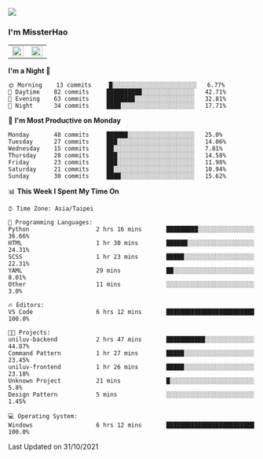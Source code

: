 ![](https://komarev.com/ghpvc/?username=MissterHao&color=ff69b4)

### I'm MissterHao


<!-- Readme stats -->
<!-- https://github.com/anuraghazra/github-readme-stats -->
<table>
<tr>
    <td valign="top" width="50%">
    <img src="https://github-readme-stats.vercel.app/api?username=MissterHao&hide_border=true&show_icons=true&locale=en" align="left" style="width: 100%" />
    </td>
    <td valign="top" width="50%">
    <img src="https://github-readme-stats.vercel.app/api/top-langs?username=MissterHao&hide_border=true&show_icons=true&locale=en&layout=compact" align="left" style="width: 100%" />
    </td>
</tr>
</table>  


<!--START_SECTION:waka-->
**I'm a Night 🦉** 

```text
🌞 Morning    13 commits     █░░░░░░░░░░░░░░░░░░░░░░░░   6.77% 
🌆 Daytime    82 commits     ██████████░░░░░░░░░░░░░░░   42.71% 
🌃 Evening    63 commits     ████████░░░░░░░░░░░░░░░░░   32.81% 
🌙 Night      34 commits     ████░░░░░░░░░░░░░░░░░░░░░   17.71%

```
📅 **I'm Most Productive on Monday** 

```text
Monday       48 commits     ██████░░░░░░░░░░░░░░░░░░░   25.0% 
Tuesday      27 commits     ███░░░░░░░░░░░░░░░░░░░░░░   14.06% 
Wednesday    15 commits     ██░░░░░░░░░░░░░░░░░░░░░░░   7.81% 
Thursday     28 commits     ███░░░░░░░░░░░░░░░░░░░░░░   14.58% 
Friday       23 commits     ███░░░░░░░░░░░░░░░░░░░░░░   11.98% 
Saturday     21 commits     ██░░░░░░░░░░░░░░░░░░░░░░░   10.94% 
Sunday       30 commits     ████░░░░░░░░░░░░░░░░░░░░░   15.62%

```


📊 **This Week I Spent My Time On** 

```text
⌚︎ Time Zone: Asia/Taipei

💬 Programming Languages: 
Python                   2 hrs 16 mins       █████████░░░░░░░░░░░░░░░░   36.66% 
HTML                     1 hr 30 mins        ██████░░░░░░░░░░░░░░░░░░░   24.31% 
SCSS                     1 hr 23 mins        █████░░░░░░░░░░░░░░░░░░░░   22.31% 
YAML                     29 mins             ██░░░░░░░░░░░░░░░░░░░░░░░   8.01% 
Other                    11 mins             ░░░░░░░░░░░░░░░░░░░░░░░░░   3.0%

🔥 Editors: 
VS Code                  6 hrs 12 mins       █████████████████████████   100.0%

🐱‍💻 Projects: 
uniluv-backend           2 hrs 47 mins       ███████████░░░░░░░░░░░░░░   44.87% 
Command Pattern          1 hr 27 mins        █████░░░░░░░░░░░░░░░░░░░░   23.45% 
uniluv-frontend          1 hr 26 mins        █████░░░░░░░░░░░░░░░░░░░░   23.18% 
Unknown Project          21 mins             █░░░░░░░░░░░░░░░░░░░░░░░░   5.8% 
Design Pattern           5 mins              ░░░░░░░░░░░░░░░░░░░░░░░░░   1.45%

💻 Operating System: 
Windows                  6 hrs 12 mins       █████████████████████████   100.0%

```


 Last Updated on 31/10/2021
<!--END_SECTION:waka-->

<!--
**MissterHao/MissterHao** is a ✨ _special_ ✨ repository because its `README.md` (this file) appears on your GitHub profile.

Here are some ideas to get you started:

- 🔭 I’m currently working on ...
- 🌱 I’m currently learning ...
- 👯 I’m looking to collaborate on ...
- 🤔 I’m looking for help with ...
- 💬 Ask me about ...
- 📫 How to reach me: ...
- 😄 Pronouns: ...
- ⚡ Fun fact: ...
-->

